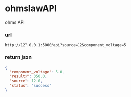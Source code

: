 # ohmslawAPI
ohms API

### url

    http://127.0.0.1:5000/api?source=12&component_voltage=5

### return json


```json
{
  "component_voltage": 5.0,
  "results": 350.0,
  "source": 12.0,
  "status": "success"
}

```
